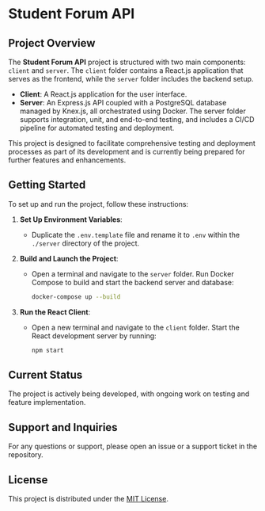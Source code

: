 # Student Forum API

## Project Overview

The **Student Forum API** project is structured with two main components: `client` and `server`. The `client` folder contains a React.js application that serves as the frontend, while the `server` folder includes the backend setup.

- **Client**: A React.js application for the user interface.
- **Server**: An Express.js API coupled with a PostgreSQL database managed by Knex.js, all orchestrated using Docker. The server folder supports integration, unit, and end-to-end testing, and includes a CI/CD pipeline for automated testing and deployment.

This project is designed to facilitate comprehensive testing and deployment processes as part of its development and is currently being prepared for further features and enhancements.

## Getting Started

To set up and run the project, follow these instructions:

1. **Set Up Environment Variables**:

   - Duplicate the `.env.template` file and rename it to `.env` within the `./server` directory of the project.

2. **Build and Launch the Project**:

   - Open a terminal and navigate to the `server` folder. Run Docker Compose to build and start the backend server and database:
     ```bash
     docker-compose up --build
     ```

3. **Run the React Client**:
   - Open a new terminal and navigate to the `client` folder. Start the React development server by running:
     ```bash
     npm start
     ```

## Current Status

The project is actively being developed, with ongoing work on testing and feature implementation.

## Support and Inquiries

For any questions or support, please open an issue or a support ticket in the repository.

## License

This project is distributed under the [MIT License](LICENSE).
